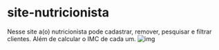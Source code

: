 # site-nutricionista
Nesse site a(o) nutricionista pode cadastrar, remover, pesquisar e filtrar clientes. Além de calcular o IMC de cada um.
![img](https://user-images.githubusercontent.com/98046855/167023234-bb1a5942-0bb9-4b66-a14c-e93ea1450f3b.JPG)
